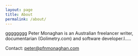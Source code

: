 ```yaml
---
layout: page
title: About
permalink: /about/
---
```

gggggggg
Peter Monaghan is an Australian freelancer writer, documentarian (Golimetry.com) and software developer.l.....

Contact: peter@pfnmonaghan.com